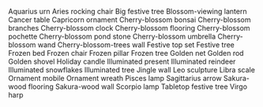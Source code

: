 Aquarius urn
Aries rocking chair
Big festive tree
Blossom-viewing lantern
Cancer table
Capricorn ornament
Cherry-blossom bonsai
Cherry-blossom branches
Cherry-blossom clock
Cherry-blossom flooring
Cherry-blossom pochette
Cherry-blossom pond stone
Cherry-blossom umbrella
Cherry-blossom wand
Cherry-blossom-trees wall
Festive top set
Festive tree
Frozen bed
Frozen chair
Frozen pillar
Frozen tree
Golden net
Golden rod
Golden shovel
Holiday candle
Illuminated present
Illuminated reindeer
Illuminated snowflakes
Illuminated tree
Jingle wall
Leo sculpture
Libra scale
Ornament mobile
Ornament wreath
Pisces lamp
Sagittarius arrow
Sakura-wood flooring
Sakura-wood wall
Scorpio lamp
Tabletop festive tree
Virgo harp
